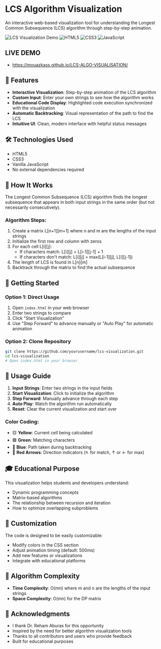 # LCS Algorithm Visualization

An interactive web-based visualization tool for understanding the Longest Common Subsequence (LCS) algorithm through step-by-step animation.

![LCS Visualization Demo](https://img.shields.io/badge/Demo-Live-green)
![HTML5](https://img.shields.io/badge/HTML5-E34F26?style=flat&logo=html5&logoColor=white)
![CSS3](https://img.shields.io/badge/CSS3-1572B6?style=flat&logo=css3&logoColor=white)
![JavaScript](https://img.shields.io/badge/JavaScript-F7DF1E?style=flat&logo=javascript&logoColor=black)

## LIVE DEMO
- https://mouazkass.github.io/LCS-ALGO-VISUALISATION/

## 🚀 Features

- **Interactive Visualization**: Step-by-step animation of the LCS algorithm
- **Custom Input**: Enter your own strings to see how the algorithm works
- **Educational Code Display**: Highlighted code execution synchronized with the visualization
- **Automatic Backtracking**: Visual representation of the path to find the LCS
- **Intuitive UI**: Clean, modern interface with helpful status messages

## 🛠️ Technologies Used

- HTML5
- CSS3
- Vanilla JavaScript
- No external dependencies required

## 🎯 How It Works

The Longest Common Subsequence (LCS) algorithm finds the longest subsequence that appears in both input strings in the same order (but not necessarily consecutively).

### Algorithm Steps:
1. Create a matrix L[n+1][m+1] where n and m are the lengths of the input strings
2. Initialize the first row and column with zeros
3. For each cell L[i][j]:
   - If characters match: L[i][j] = L[i-1][j-1] + 1
   - If characters don't match: L[i][j] = max(L[i-1][j], L[i][j-1])
4. The length of LCS is found in L[n][m]
5. Backtrack through the matrix to find the actual subsequence

## 🚀 Getting Started

### Option 1: Direct Usage
1. Open `index.html` in your web browser
2. Enter two strings to compare
3. Click "Start Visualization"
4. Use "Step Forward" to advance manually or "Auto Play" for automatic animation

### Option 2: Clone Repository
```bash
git clone https://github.com/yourusername/lcs-visualization.git
cd lcs-visualization
# Open index.html in your browser
```

## 📖 Usage Guide

1. **Input Strings**: Enter two strings in the input fields
2. **Start Visualization**: Click to initialize the algorithm
3. **Step Forward**: Manually advance through each step
4. **Auto Play**: Watch the algorithm run automatically
5. **Reset**: Clear the current visualization and start over

### Color Coding:
- 🟨 **Yellow**: Current cell being calculated
- 🟩 **Green**: Matching characters
- 🔵 **Blue**: Path taken during backtracking
- 🔴 **Red Arrows**: Direction indicators (↖ for match, ↑ or ← for max)

## 🎓 Educational Purpose

This visualization helps students and developers understand:
- Dynamic programming concepts
- Matrix-based algorithms
- The relationship between recursion and iteration
- How to optimize overlapping subproblems

## 🔧 Customization

The code is designed to be easily customizable:
- Modify colors in the CSS section
- Adjust animation timing (default: 500ms)
- Add new features or visualizations
- Integrate with educational platforms

## 📝 Algorithm Complexity

- **Time Complexity**: O(mn) where m and n are the lengths of the input strings
- **Space Complexity**: O(mn) for the DP matrix

## 🙏 Acknowledgments

- I thank Dr. Reham Aburas for this opportunity 
- Inspired by the need for better algorithm visualization tools
- Thanks to all contributors and users who provide feedback
- Built for educational purposes
